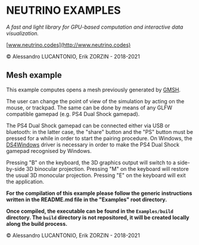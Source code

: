 # NEUTRINO EXAMPLES

_A fast and light library for GPU-based computation and interactive data visualization._

[www.neutrino.codes](http://www.neutrino.codes)

© Alessandro LUCANTONIO, Erik ZORZIN - 2018-2021

## Mesh example

This example computes opens a mesh previously generated by [GMSH](https://gmsh.info/).

The user can change the point of view of the simulation by acting on the mouse, or
trackpad. The same can be done by means of any GLFW compatible gamepad (e.g. PS4 Dual Shock gamepad).

The PS4 Dual Shock gamepad can be connected either via USB or bluetooth: in the latter case, the
"share" button and the "PS" button must be pressed for a while in order to start the pairing
procedure. On Windows, the [DS4Windows](https://ryochan7.github.io/ds4windows-site/) driver is necessary
in order to make the PS4 Dual Shock gamepad recognised by Windows.

Pressing "B" on the keyboard, the 3D graphics output will switch to a side-by-side 3D binocular projection.
Pressing "M" on the keyboard will restore the usual 3D monocular projection.
Pressing "E" on the keyboard will exit the application.

**For the compilation of this example please follow the generic instructions written in the
README.md file in the "Examples" root directory.**

**Once compiled, the executable can be found in the `Examples/build` directory.
The `build` directory is not repositored, it will be created locally along the build process.**

© Alessandro LUCANTONIO, Erik ZORZIN - 2018-2021